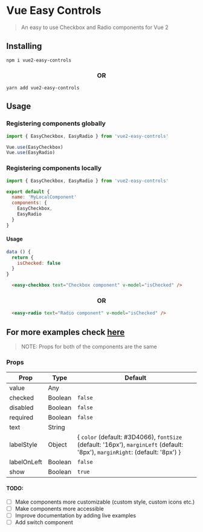 # Vue Easy Controls

> An easy to use Checkbox and Radio components for Vue 2

## Installing

`npm i vue2-easy-controls`

### <center>OR<center/>

`yarn add vue2-easy-controls`


## Usage

### Registering components globally

```js
import { EasyCheckbox, EasyRadio } from 'vue2-easy-controls'

Vue.use(EasyCheckbox)
Vue.use(EasyRadio)
```

### Registering components locally

```js
import { EasyCheckbox, EasyRadio } from 'vue2-easy-controls'

export default {
  name: 'MyLocalComponent'
  components: {
    EasyCheckbox,
    EasyRadio
  }
}
```

#### Usage

```js
data () {
  return {
    isChecked: false
  }
}
```
```html
  <easy-checkbox text="Checkbox component" v-model="isChecked" />
```

### <center>OR<center/>

```html
  <easy-radio text="Radio component" v-model="isChecked" />
```

## For more examples check [here](https://github.com/umutbozdag/vue-easy-controls/blob/master/dev/serve.vue)


> NOTE: Props for both of the components are the same

### Props
Prop | Type | Default
------------ | ------------- | -------------
value | Any | 
checked | Boolean | `false`
disabled | Boolean | `false`
required | Boolean | `false`
text | String |
labelStyle | Object | {  `color` (default: #3D4066), `fontSize` (default: '16px'), `marginLeft` (default: '8px'), `marginRight`: (default: '8px') }
labelOnLeft | Boolean | `false`
show | Boolean | `true`

#### TODO:
  - [ ] Make components more customizable (custom style, custom icons etc.)
  - [ ] Make components more accessible
  - [ ] Improve documentation by adding live examples
  - [ ] Add switch component